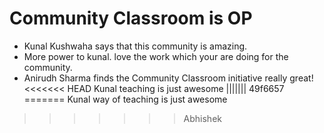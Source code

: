 # Community Classroom is OP

- Kunal Kushwaha says that this community is amazing.
- More power to kunal. love the work which your are doing for the community.
- Anirudh Sharma finds the Community Classroom initiative really great!
<<<<<<< HEAD
Kunal teaching is just awesome
||||||| 49f6657
=======
Kunal way of teaching is just awesome
>>>>>>> Abhishek

